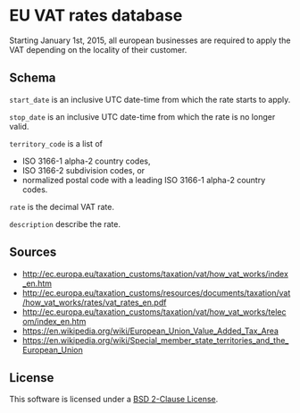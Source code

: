 EU VAT rates database
====================


Starting January 1st, 2015, all european businesses are required to apply the VAT depending
on the locality of their customer.


Schema
------

`start_date` is an inclusive UTC date-time from which the rate starts to apply.

`stop_date` is an inclusive UTC date-time from which the rate is no longer valid.

`territory_code` is a list of
  * ISO 3166-1 alpha-2 country codes,
  * ISO 3166-2 subdivision codes, or
  * normalized postal code with a leading ISO 3166-1 alpha-2 country codes.

`rate` is the decimal VAT rate.

`description` describe the rate.


Sources
-------

* http://ec.europa.eu/taxation_customs/taxation/vat/how_vat_works/index_en.htm
* http://ec.europa.eu/taxation_customs/resources/documents/taxation/vat/how_vat_works/rates/vat_rates_en.pdf
* http://ec.europa.eu/taxation_customs/taxation/vat/how_vat_works/telecom/index_en.htm
* https://en.wikipedia.org/wiki/European_Union_Value_Added_Tax_Area
* https://en.wikipedia.org/wiki/Special_member_state_territories_and_the_European_Union


License
-------

This software is licensed under a [BSD 2-Clause License](./LICENSE.md).
